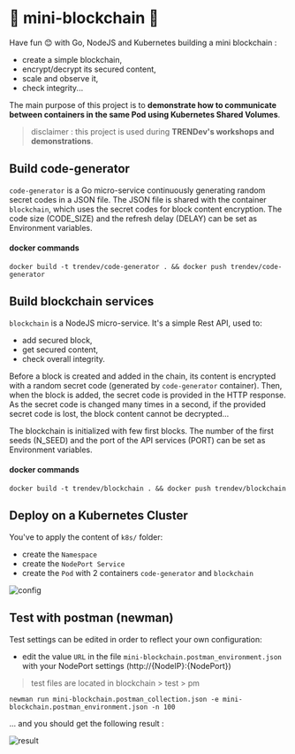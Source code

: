 # :link: mini-blockchain :key:

Have fun :blush: with Go, NodeJS and Kubernetes building a mini blockchain :
- create a simple blockchain,
- encrypt/decrypt its secured content,
- scale and observe it, 
- check integrity...

The main purpose of this project is to **demonstrate how to communicate between containers in the same Pod using Kubernetes Shared Volumes**.

> disclaimer : this project is used during **TRENDev's workshops and demonstrations**.

## Build code-generator 
`code-generator` is a Go micro-service continuously generating random secret codes in a JSON file.
The JSON file is shared with the container `blockchain`, which uses the secret codes for block content encryption.
The code size (CODE_SIZE) and the refresh delay (DELAY) can be set as Environment variables.

#### docker commands
`docker build -t trendev/code-generator . && docker push trendev/code-generator`

## Build blockchain services
`blockchain` is a NodeJS micro-service. 
It's a simple Rest API, used to:
- add secured block,
- get secured content,
- check overall integrity.

Before a block is created and added in the chain, its content is encrypted with a random secret code (generated by `code-generator` container). 
Then, when the block is added, the secret code is provided in the HTTP response.
As the secret code is changed many times in a second, if the provided secret code is lost, the block content cannot be decrypted...

The blockchain is initialized with few first blocks.
The number of the first seeds (N_SEED) and the port of the API services (PORT) can be set as Environment variables.

#### docker commands
`docker build -t trendev/blockchain . && docker push trendev/blockchain`

## Deploy on a Kubernetes Cluster
You've to apply the content of `k8s/` folder:
- create the `Namespace`
- create the `NodePort Service`
- create the `Pod` with 2 containers `code-generator` and `blockchain`

![config](https://user-images.githubusercontent.com/19473981/76245530-57463480-623c-11ea-8410-be5deb673dd7.png)

## Test with postman (newman)
Test settings can be edited in order to reflect your own configuration:
- edit the value `URL` in the file `mini-blockchain.postman_environment.json` with your NodePort settings (http://{NodeIP}:{NodePort})
> test files are located in blockchain > test > pm

`newman run mini-blockchain.postman_collection.json -e mini-blockchain.postman_environment.json -n 100`

... and you should get the following result :

![result](https://user-images.githubusercontent.com/19473981/76232598-345d5580-6227-11ea-88e0-892019d64474.png)

